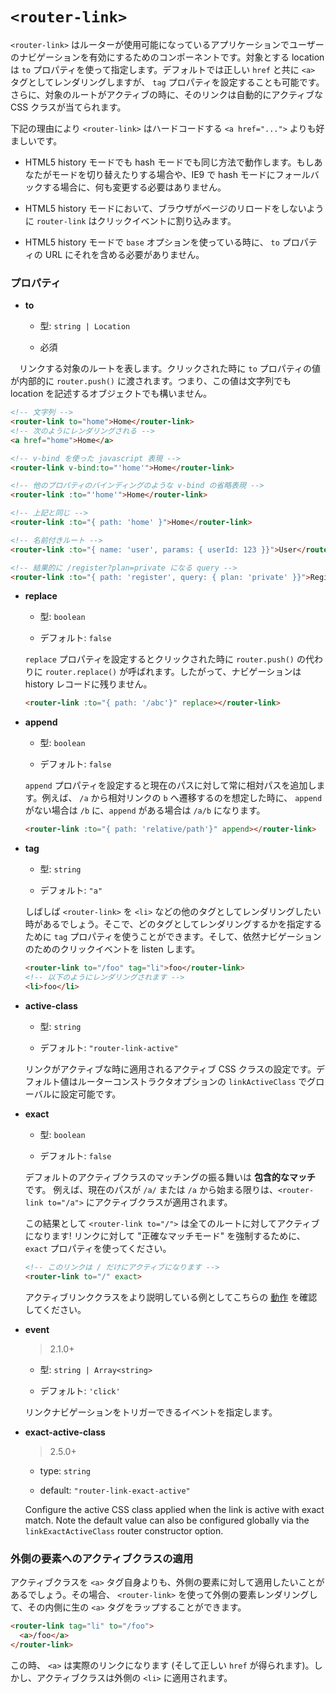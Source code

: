 # `<router-link>`

`<router-link>` はルーターが使用可能になっているアプリケーションでユーザーのナビゲーションを有効にするためのコンポーネントです。対象とする location は `to` プロパティを使って指定します。デフォルトでは正しい `href` と共に `<a>` タグとしてレンダリングしますが、 `tag` プロパティを設定することも可能です。さらに、対象のルートがアクティブの時に、そのリンクは自動的にアクティブな CSS クラスが当てられます。

下記の理由により `<router-link>` はハードコードする `<a href="...">` よりも好ましいです。

- HTML5 history モードでも hash モードでも同じ方法で動作します。もしあなたがモードを切り替えたりする場合や、IE9 で hash モードにフォールバックする場合に、何も変更する必要はありません。

- HTML5 history モードにおいて、ブラウザがページのリロードをしないように `router-link` はクリックイベントに割り込みます。

- HTML5 history モードで `base` オプションを使っている時に、 `to` プロパティの URL にそれを含める必要がありません。

### プロパティ

- **to**

  - 型: `string | Location`

  - 必須

　リンクする対象のルートを表します。クリックされた時に `to` プロパティの値が内部的に `router.push()` に渡されます。つまり、この値は文字列でも location を記述するオブジェクトでも構いません。

  ``` html
  <!-- 文字列 -->
  <router-link to="home">Home</router-link>
  <!-- 次のようにレンダリングされる -->
  <a href="home">Home</a>

  <!-- v-bind を使った javascript 表現 -->
  <router-link v-bind:to="'home'">Home</router-link>

  <!-- 他のプロパティのバインディングのような v-bind の省略表現 -->
  <router-link :to="'home'">Home</router-link>

  <!-- 上記と同じ -->
  <router-link :to="{ path: 'home' }">Home</router-link>

  <!-- 名前付きルート -->
  <router-link :to="{ name: 'user', params: { userId: 123 }}">User</router-link>

  <!-- 結果的に /register?plan=private になる query -->
  <router-link :to="{ path: 'register', query: { plan: 'private' }}">Register</router-link>
  ```

- **replace**

  - 型: `boolean`

  - デフォルト: `false`

  `replace` プロパティを設定するとクリックされた時に `router.push()` の代わりに `router.replace()` が呼ばれます。したがって、ナビゲーションは history レコードに残りません。

  ``` html
  <router-link :to="{ path: '/abc'}" replace></router-link>
  ```

- **append**

  - 型: `boolean`

  - デフォルト: `false`

  `append` プロパティを設定すると現在のパスに対して常に相対パスを追加します。例えば、 `/a` から相対リンクの `b` へ遷移するのを想定した時に、 `append` がない場合は `/b` に、`append` がある場合は `/a/b` になります。

  ``` html
  <router-link :to="{ path: 'relative/path'}" append></router-link>
  ```

- **tag**

  - 型: `string`

  - デフォルト: `"a"`

  しばしば `<router-link>` を `<li>` などの他のタグとしてレンダリングしたい時があるでしょう。そこで、どのタグとしてレンダリングするかを指定するために `tag` プロパティを使うことができます。そして、依然ナビゲーションのためのクリックイベントを listen します。

  ``` html
  <router-link to="/foo" tag="li">foo</router-link>
  <!-- 以下のようにレンダリングされます -->
  <li>foo</li>
  ```

- **active-class**

  - 型: `string`

  - デフォルト: `"router-link-active"`

  リンクがアクティブな時に適用されるアクティブ CSS クラスの設定です。デフォルト値はルーターコンストラクタオプションの `linkActiveClass` でグローバルに設定可能です。

- **exact**

  - 型: `boolean`

  - デフォルト: `false`

  デフォルトのアクティブクラスのマッチングの振る舞いは **包含的なマッチ** です。 例えば、現在のパスが `/a/` または `/a` から始まる限りは、`<router-link to="/a">` にアクティブクラスが適用されます。

  この結果として `<router-link to="/">` は全てのルートに対してアクティブになります! リンクに対して "正確なマッチモード" を強制するために、 `exact` プロパティを使ってください。

  ``` html
  <!-- このリンクは / だけにアクティブになります -->
  <router-link to="/" exact>
  ```

  アクティブリンククラスをより説明している例としてこちらの [動作](https://jsfiddle.net/8xrk1n9f/) を確認してください。

- **event**

  > 2.1.0+

  - 型: `string | Array<string>`

  - デフォルト: `'click'`

  リンクナビゲーションをトリガーできるイベントを指定します。

- **exact-active-class**

  > 2.5.0+

  - type: `string`

  - default: `"router-link-exact-active"`

  Configure the active CSS class applied when the link is active with exact match. Note the default value can also be configured globally via the `linkExactActiveClass` router constructor option.

### 外側の要素へのアクティブクラスの適用

アクティブクラスを `<a>` タグ自身よりも、外側の要素に対して適用したいことがあるでしょう。その場合、 `<router-link>` を使って外側の要素レンダリングして、その内側に生の `<a>` タグをラップすることができます。

``` html
<router-link tag="li" to="/foo">
  <a>/foo</a>
</router-link>
```

この時、 `<a>` は実際のリンクになります (そして正しい `href` が得られます)。しかし、アクティブクラスは外側の `<li>` に適用されます。
